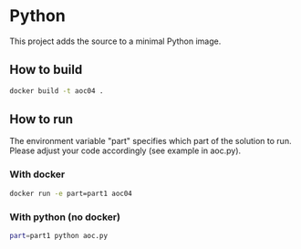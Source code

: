 # Python

This project adds the source to a minimal Python image.

## How to build
```bash
docker build -t aoc04 . 
```

## How to run
The environment variable "part" specifies which part of the solution to run. Please adjust your code accordingly (see example in aoc.py).

### With docker

```bash
docker run -e part=part1 aoc04
```

### With python (no docker)

```bash
part=part1 python aoc.py
```
